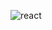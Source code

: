 ![react](https://user-images.githubusercontent.com/114237174/218879376-d8f74638-05e7-475c-a088-aaa03d1571c4.png)
